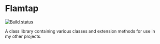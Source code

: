 # Flamtap
[![Build status](https://ci.appveyor.com/api/projects/status/p96ugt5tvbo984wo?svg=true)](https://ci.appveyor.com/project/EricSondergard/flamtap)

A class library containing various classes and extension methods for use in my other projects.
